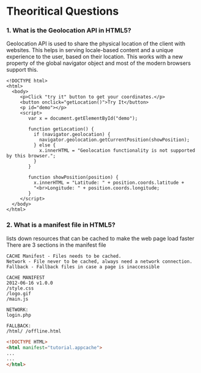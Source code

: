 # Theoritical Questions

### 1. What is the Geolocation API in HTML5?

Geolocation API is used to share the physical location of the client with websites. This helps in serving locale-based content and a unique experience to the user,
based on their location. This works with a new property of the global navigator object and most of the modern browsers support this.


```html5
<!DOCTYPE html>
<html>
  <body>
     <p>Click "try it" button to get your coordinates.</p>
     <button onclick="getLocation()">Try It</button>
     <p id="demo"></p>
     <script>
        var x = document.getElementById("demo");
        
        function getLocation() {
          if (navigator.geolocation) {
            navigator.geolocation.getCurrentPosition(showPosition);
          } else { 
            x.innerHTML = "Geolocation functionality is not supported by this browser.";
          }
        }
        
        function showPosition(position) {
          x.innerHTML = "Latitude: " + position.coords.latitude + 
          "<br>Longitude: " + position.coords.longitude;
        }
     </script>
  </body>
</html>
```

### 2. What is a manifest file in HTML5?
lists down resources that can be cached to make the web page load faster
There are 3 sections in the manifest file

    CACHE Manifest - Files needs to be cached.
    Network - File never to be cached, always need a network connection.
    Fallback - Fallback files in case a page is inaccessible

    CACHE MANIFEST
    2012-06-16 v1.0.0
    /style.css
    /logo.gif
    /main.js
    
    NETWORK:
    login.php
    
    FALLBACK:
    /html/ /offline.html

```html
<!DOCTYPE HTML>
<html manifest="tutorial.appcache">
...
...
</html>

```